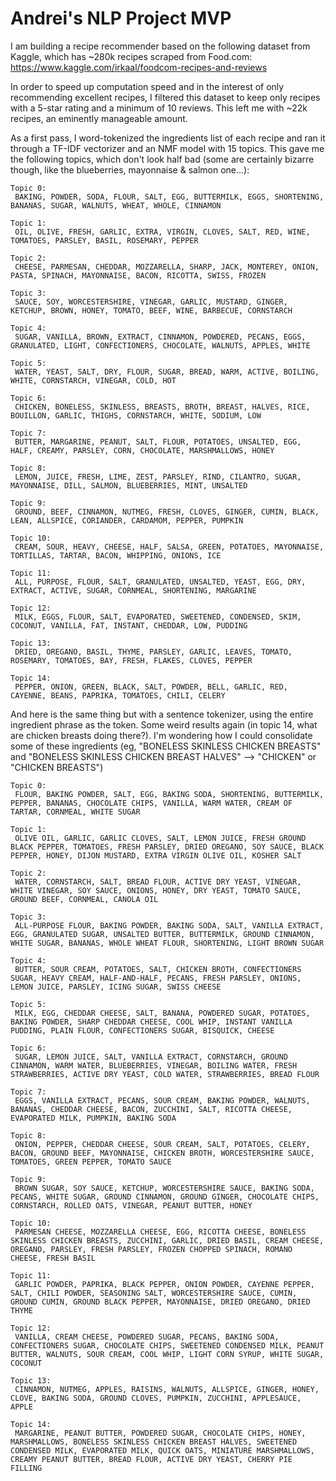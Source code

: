 # Andrei's NLP Project MVP

I am building a recipe recommender based on the following dataset from Kaggle, which has ~280k recipes scraped from Food.com:  https://www.kaggle.com/irkaal/foodcom-recipes-and-reviews

In order to speed up computation speed and in the interest of only recommending excellent recipes, I filtered this dataset to keep only recipes with a 5-star rating and a minimum of 10 reviews.  This left me with ~22k recipes, an eminently manageable amount.

As a first pass, I word-tokenized the ingredients list of each recipe and ran it through a TF-IDF vectorizer and an NMF model with 15 topics.  This gave me the following topics, which don't look half bad (some are certainly bizarre though, like the blueberries, mayonnaise & salmon one...):    

```
Topic 0:
 BAKING, POWDER, SODA, FLOUR, SALT, EGG, BUTTERMILK, EGGS, SHORTENING, BANANAS, SUGAR, WALNUTS, WHEAT, WHOLE, CINNAMON 

Topic 1:
 OIL, OLIVE, FRESH, GARLIC, EXTRA, VIRGIN, CLOVES, SALT, RED, WINE, TOMATOES, PARSLEY, BASIL, ROSEMARY, PEPPER 

Topic 2:
 CHEESE, PARMESAN, CHEDDAR, MOZZARELLA, SHARP, JACK, MONTEREY, ONION, PASTA, SPINACH, MAYONNAISE, BACON, RICOTTA, SWISS, FROZEN 

Topic 3:
 SAUCE, SOY, WORCESTERSHIRE, VINEGAR, GARLIC, MUSTARD, GINGER, KETCHUP, BROWN, HONEY, TOMATO, BEEF, WINE, BARBECUE, CORNSTARCH 

Topic 4:
 SUGAR, VANILLA, BROWN, EXTRACT, CINNAMON, POWDERED, PECANS, EGGS, GRANULATED, LIGHT, CONFECTIONERS, CHOCOLATE, WALNUTS, APPLES, WHITE 

Topic 5:
 WATER, YEAST, SALT, DRY, FLOUR, SUGAR, BREAD, WARM, ACTIVE, BOILING, WHITE, CORNSTARCH, VINEGAR, COLD, HOT 

Topic 6:
 CHICKEN, BONELESS, SKINLESS, BREASTS, BROTH, BREAST, HALVES, RICE, BOUILLON, GARLIC, THIGHS, CORNSTARCH, WHITE, SODIUM, LOW 

Topic 7:
 BUTTER, MARGARINE, PEANUT, SALT, FLOUR, POTATOES, UNSALTED, EGG, HALF, CREAMY, PARSLEY, CORN, CHOCOLATE, MARSHMALLOWS, HONEY 

Topic 8:
 LEMON, JUICE, FRESH, LIME, ZEST, PARSLEY, RIND, CILANTRO, SUGAR, MAYONNAISE, DILL, SALMON, BLUEBERRIES, MINT, UNSALTED 

Topic 9:
 GROUND, BEEF, CINNAMON, NUTMEG, FRESH, CLOVES, GINGER, CUMIN, BLACK, LEAN, ALLSPICE, CORIANDER, CARDAMOM, PEPPER, PUMPKIN 

Topic 10:
 CREAM, SOUR, HEAVY, CHEESE, HALF, SALSA, GREEN, POTATOES, MAYONNAISE, TORTILLAS, TARTAR, BACON, WHIPPING, ONIONS, ICE 

Topic 11:
 ALL, PURPOSE, FLOUR, SALT, GRANULATED, UNSALTED, YEAST, EGG, DRY, EXTRACT, ACTIVE, SUGAR, CORNMEAL, SHORTENING, MARGARINE 

Topic 12:
 MILK, EGGS, FLOUR, SALT, EVAPORATED, SWEETENED, CONDENSED, SKIM, COCONUT, VANILLA, FAT, INSTANT, CHEDDAR, LOW, PUDDING 

Topic 13:
 DRIED, OREGANO, BASIL, THYME, PARSLEY, GARLIC, LEAVES, TOMATO, ROSEMARY, TOMATOES, BAY, FRESH, FLAKES, CLOVES, PEPPER 

Topic 14:
 PEPPER, ONION, GREEN, BLACK, SALT, POWDER, BELL, GARLIC, RED, CAYENNE, BEANS, PAPRIKA, TOMATOES, CHILI, CELERY 
```

And here is the same thing but with a sentence tokenizer, using the entire ingredient phrase as the token.  Some weird results again (in topic 14, what are chicken breasts doing there?).  I'm wondering how I could consolidate some of these ingredients (eg, "BONELESS SKINLESS CHICKEN BREASTS" and "BONELESS SKINLESS CHICKEN BREAST HALVES" --> "CHICKEN" or "CHICKEN BREASTS")



```
Topic 0:
 FLOUR, BAKING POWDER, SALT, EGG, BAKING SODA, SHORTENING, BUTTERMILK, PEPPER, BANANAS, CHOCOLATE CHIPS, VANILLA, WARM WATER, CREAM OF TARTAR, CORNMEAL, WHITE SUGAR 

Topic 1:
 OLIVE OIL, GARLIC, GARLIC CLOVES, SALT, LEMON JUICE, FRESH GROUND BLACK PEPPER, TOMATOES, FRESH PARSLEY, DRIED OREGANO, SOY SAUCE, BLACK PEPPER, HONEY, DIJON MUSTARD, EXTRA VIRGIN OLIVE OIL, KOSHER SALT 

Topic 2:
 WATER, CORNSTARCH, SALT, BREAD FLOUR, ACTIVE DRY YEAST, VINEGAR, WHITE VINEGAR, SOY SAUCE, ONIONS, HONEY, DRY YEAST, TOMATO SAUCE, GROUND BEEF, CORNMEAL, CANOLA OIL 

Topic 3:
 ALL-PURPOSE FLOUR, BAKING POWDER, BAKING SODA, SALT, VANILLA EXTRACT, EGG, GRANULATED SUGAR, UNSALTED BUTTER, BUTTERMILK, GROUND CINNAMON, WHITE SUGAR, BANANAS, WHOLE WHEAT FLOUR, SHORTENING, LIGHT BROWN SUGAR 

Topic 4:
 BUTTER, SOUR CREAM, POTATOES, SALT, CHICKEN BROTH, CONFECTIONERS SUGAR, HEAVY CREAM, HALF-AND-HALF, PECANS, FRESH PARSLEY, ONIONS, LEMON JUICE, PARSLEY, ICING SUGAR, SWISS CHEESE 

Topic 5:
 MILK, EGG, CHEDDAR CHEESE, SALT, BANANA, POWDERED SUGAR, POTATOES, BAKING POWDER, SHARP CHEDDAR CHEESE, COOL WHIP, INSTANT VANILLA PUDDING, PLAIN FLOUR, CONFECTIONERS SUGAR, BISQUICK, CHEESE 

Topic 6:
 SUGAR, LEMON JUICE, SALT, VANILLA EXTRACT, CORNSTARCH, GROUND CINNAMON, WARM WATER, BLUEBERRIES, VINEGAR, BOILING WATER, FRESH STRAWBERRIES, ACTIVE DRY YEAST, COLD WATER, STRAWBERRIES, BREAD FLOUR 

Topic 7:
 EGGS, VANILLA EXTRACT, PECANS, SOUR CREAM, BAKING POWDER, WALNUTS, BANANAS, CHEDDAR CHEESE, BACON, ZUCCHINI, SALT, RICOTTA CHEESE, EVAPORATED MILK, PUMPKIN, BAKING SODA 

Topic 8:
 ONION, PEPPER, CHEDDAR CHEESE, SOUR CREAM, SALT, POTATOES, CELERY, BACON, GROUND BEEF, MAYONNAISE, CHICKEN BROTH, WORCESTERSHIRE SAUCE, TOMATOES, GREEN PEPPER, TOMATO SAUCE 

Topic 9:
 BROWN SUGAR, SOY SAUCE, KETCHUP, WORCESTERSHIRE SAUCE, BAKING SODA, PECANS, WHITE SUGAR, GROUND CINNAMON, GROUND GINGER, CHOCOLATE CHIPS, CORNSTARCH, ROLLED OATS, VINEGAR, PEANUT BUTTER, HONEY 

Topic 10:
 PARMESAN CHEESE, MOZZARELLA CHEESE, EGG, RICOTTA CHEESE, BONELESS SKINLESS CHICKEN BREASTS, ZUCCHINI, GARLIC, DRIED BASIL, CREAM CHEESE, OREGANO, PARSLEY, FRESH PARSLEY, FROZEN CHOPPED SPINACH, ROMANO CHEESE, FRESH BASIL 

Topic 11:
 GARLIC POWDER, PAPRIKA, BLACK PEPPER, ONION POWDER, CAYENNE PEPPER, SALT, CHILI POWDER, SEASONING SALT, WORCESTERSHIRE SAUCE, CUMIN, GROUND CUMIN, GROUND BLACK PEPPER, MAYONNAISE, DRIED OREGANO, DRIED THYME 

Topic 12:
 VANILLA, CREAM CHEESE, POWDERED SUGAR, PECANS, BAKING SODA, CONFECTIONERS SUGAR, CHOCOLATE CHIPS, SWEETENED CONDENSED MILK, PEANUT BUTTER, WALNUTS, SOUR CREAM, COOL WHIP, LIGHT CORN SYRUP, WHITE SUGAR, COCONUT 

Topic 13:
 CINNAMON, NUTMEG, APPLES, RAISINS, WALNUTS, ALLSPICE, GINGER, HONEY, CLOVE, BAKING SODA, GROUND CLOVES, PUMPKIN, ZUCCHINI, APPLESAUCE, APPLE 

Topic 14:
 MARGARINE, PEANUT BUTTER, POWDERED SUGAR, CHOCOLATE CHIPS, HONEY, MARSHMALLOWS, BONELESS SKINLESS CHICKEN BREAST HALVES, SWEETENED CONDENSED MILK, EVAPORATED MILK, QUICK OATS, MINIATURE MARSHMALLOWS, CREAMY PEANUT BUTTER, BREAD FLOUR, ACTIVE DRY YEAST, CHERRY PIE FILLING 
```
